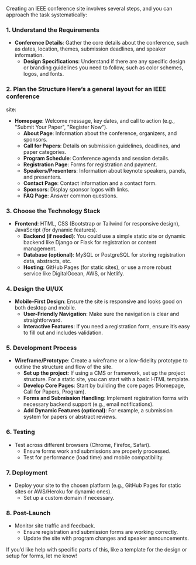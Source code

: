 Creating an IEEE conference site involves several steps, and you can approach
the task systematically:

### 1. **Understand the Requirements**
- **Conference Details**: Gather the core details about the conference, such as
dates, location, themes, submission deadlines, and speaker information.
   - **Design Specifications**: Understand if there are any specific design or
   branding guidelines you need to follow, such as color schemes, logos, and
   fonts.

### 2. **Plan the Structure** Here’s a general layout for an IEEE conference
site:
- **Homepage**: Welcome message, key dates, and call to action (e.g., "Submit
Your Paper", "Register Now").
   - **About Page**: Information about the conference, organizers, and
   sponsors.
   - **Call for Papers**: Details on submission guidelines, deadlines, and
   paper categories.
   - **Program Schedule**: Conference agenda and session details.
   - **Registration Page**: Forms for registration and payment.
   - **Speakers/Presenters**: Information about keynote speakers, panels, and
   presenters.
   - **Contact Page**: Contact information and a contact form.
   - **Sponsors**: Display sponsor logos with links.
   - **FAQ Page**: Answer common questions.

### 3. **Choose the Technology Stack**
- **Frontend**: HTML, CSS (Bootstrap or Tailwind for responsive design),
JavaScript (for dynamic features).
   - **Backend (if needed)**: You could use a simple static site or dynamic
   backend like Django or Flask for registration or content management.
   - **Database (optional)**: MySQL or PostgreSQL for storing registration
   data, abstracts, etc.
   - **Hosting**: GitHub Pages (for static sites), or use a more robust service
   like DigitalOcean, AWS, or Netlify.

### 4. **Design the UI/UX**
- **Mobile-First Design**: Ensure the site is responsive and looks good on both
desktop and mobile.
   - **User-Friendly Navigation**: Make sure the navigation is clear and
   straightforward.
   - **Interactive Features**: If you need a registration form, ensure it’s
   easy to fill out and includes validation.

### 5. **Development Process**
- **Wireframe/Prototype**: Create a wireframe or a low-fidelity prototype to
outline the structure and flow of the site.
   - **Set up the project**: If using a CMS or framework, set up the project
   structure. For a static site, you can start with a basic HTML template.
   - **Develop Core Pages**: Start by building the core pages (Homepage, Call
   for Papers, Program).
   - **Forms and Submission Handling**: Implement registration forms with
   necessary backend support (e.g., email notifications).
   - **Add Dynamic Features (optional)**: For example, a submission system for
   papers or abstract reviews.

### 6. **Testing**
- Test across different browsers (Chrome, Firefox, Safari).
   - Ensure forms work and submissions are properly processed.
   - Test for performance (load time) and mobile compatibility.

### 7. **Deployment**
- Deploy your site to the chosen platform (e.g., GitHub Pages for static sites
or AWS/Heroku for dynamic ones).
   - Set up a custom domain if necessary.

### 8. **Post-Launch**
- Monitor site traffic and feedback.
   - Ensure registration and submission forms are working correctly.
   - Update the site with program changes and speaker announcements.

If you’d like help with specific parts of this, like a template for the design
or setup for forms, let me know!
